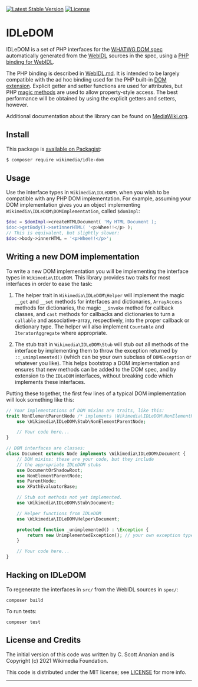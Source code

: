 [![Latest Stable Version]](https://packagist.org/packages/wikimedia/idle-dom) [![License]](https://packagist.org/packages/wikimedia/idle-dom)

IDLeDOM
=====================

IDLeDOM is a set of PHP interfaces for the [WHATWG DOM spec](https://dom.spec.whatwg.org/)
automatically generated from the [WebIDL](https://heycam.github.io/webidl/) sources in the spec,
using a [PHP binding for WebIDL](./WebIDL.md).

The PHP binding is described in [WebIDL.md](./WebIDL.md).  It is
intended to be largely compatible with the ad hoc binding used for the
PHP built-in [DOM
extension](https://www.php.net/manual/en/book.dom.php).  Explicit
getter and setter functions are used for attributes, but PHP [magic
methods](https://www.php.net/manual/en/language.oop5.magic.php) are
used to allow property-style access.  The best performance will be
obtained by using the explicit getters and setters, however.

Additional documentation about the library can be found on
[MediaWiki.org](https://www.mediawiki.org/wiki/IDLeDOM).

Install
-------

This package is [available on Packagist](https://packagist.org/packages/wikimedia/idle-dom):

```bash
$ composer require wikimedia/idle-dom
```

Usage
-----

Use the interface types in `Wikimedia\IDLeDOM\` when you wish to be
compatible with any PHP DOM implementation.  For example, assuming
your DOM implementation gives you an object implementing
`Wikimedia\IDLeDOM\DOMImplementation`, called `$domImpl`:

```php
$doc = $domImpl->createHTMLDocument( 'My HTML Document );
$doc->getBody()->setInnerHTML( '<p>Whee!!</p> );
// This is equivalent, but slightly slower:
$doc->body->innerHTML = '<p>Whee!!</p>';
```

Writing a new DOM implementation
--------------------------------

To write a new DOM implementation you will be implementing the
interface types in `Wikimedia\IDLeDOM`.  This library provides
two traits for most interfaces in order to ease the task:

1. The helper trait in `Wikimedia\IDLeDOM\Helper` will implement
the magic `__get` and `__set` methods for interfaces and dictionaries,
`ArrayAccess` methods for dictionaries,
the magic `__invoke` method for callback classes, and `cast` methods
for callbacks and dictionaries to turn a `callable` and associative-array,
respectively, into the proper callback or dictionary type.
The helper will also implement `Countable` and `IteratorAggregate`
where appropriate.

2. The stub trait in `Wikimedia\IDLeDOM\Stub` will stub out all
methods of the interface by implementing them to throw the
exception returned by `::_unimplemented()` (which can be your
own subclass of `DOMException` or whatever you like).  This
helps bootstrap a DOM implementation and ensures that new
methods can be added to the DOM spec, and by extension to the
`IDLeDOM` interfaces, without breaking code which implements
these interfaces.

Putting these together, the first few lines of a typical
DOM implementation will look something like this:

```php
// Your implementations of DOM mixins are traits, like this:
trait NonElementParentNode /* implements \Wikimedia\IDLeDOM\NonElementParentNode */ {
	use \Wikimedia\IDLeDOM\Stub\NonElementParentNode;

	// Your code here...
}

// DOM interfaces are classes:
class Document extends Node implements \Wikimedia\IDLeDOM\Document {
	// DOM mixins: these are your code, but they include
	// the appropriate IDLeDOM stubs
	use DocumentOrShadowRoot;
	use NonElementParentNode;
	use ParentNode;
	use XPathEvaluatorBase;

	// Stub out methods not yet implemented.
	use \Wikimedia\IDLeDOM\Stub\Document;

	// Helper functions from IDLeDOM
	use \Wikimedia\IDLeDOM\Helper\Document;

	protected function _unimplemented() : \Exception {
		return new UnimplementedException(); // your own exception type
	}

	// Your code here...
}
```

Hacking on IDLeDOM
------------------

To regenerate the interfaces in `src/` from the WebIDL sources in `spec/`:

    composer build

To run tests:

    composer test

## License and Credits

The initial version of this code was written by C. Scott Ananian and is
Copyright (c) 2021 Wikimedia Foundation.

This code is distributed under the MIT license; see
[LICENSE](./LICENSE) for more info.

---
[Latest Stable Version]: https://poser.pugx.org/wikimedia/idle-dom/v/stable.svg
[License]: https://poser.pugx.org/wikimedia/idle-dom/license.svg

